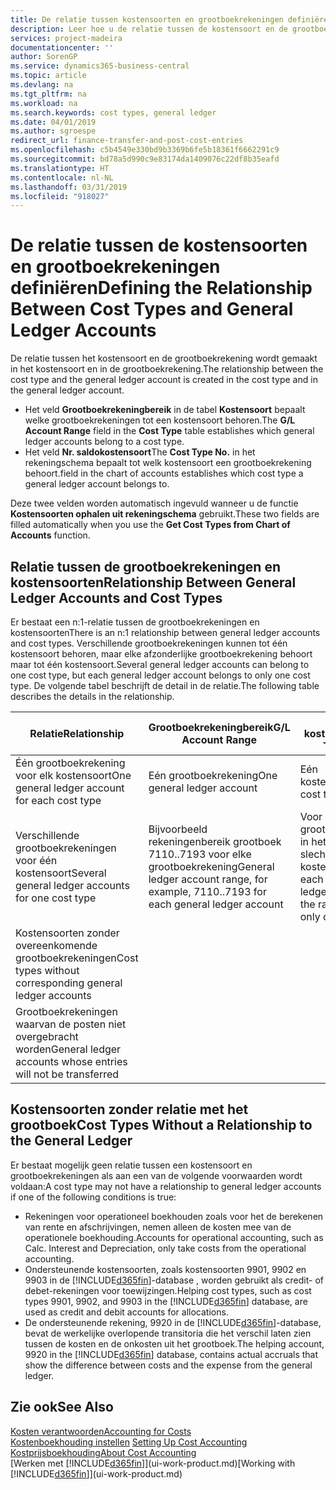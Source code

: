 ```yaml
---
title: De relatie tussen kostensoorten en grootboekrekeningen definiëren | Microsoft Docs
description: Leer hoe u de relatie tussen de kostensoort en de grootboekrekening definieert.
services: project-madeira
documentationcenter: ''
author: SorenGP
ms.service: dynamics365-business-central
ms.topic: article
ms.devlang: na
ms.tgt_pltfrm: na
ms.workload: na
ms.search.keywords: cost types, general ledger
ms.date: 04/01/2019
ms.author: sgroespe
redirect_url: finance-transfer-and-post-cost-entries
ms.openlocfilehash: c5b4549e330bd9b3369b6fe5b18361f6662291c9
ms.sourcegitcommit: bd78a5d990c9e83174da1409076c22df8b35eafd
ms.translationtype: HT
ms.contentlocale: nl-NL
ms.lasthandoff: 03/31/2019
ms.locfileid: "918027"
---
```

# <a name="defining-the-relationship-between-cost-types-and-general-ledger-accounts"></a><span data-ttu-id="f7f18-103">De relatie tussen de kostensoorten en grootboekrekeningen definiëren</span><span class="sxs-lookup"><span data-stu-id="f7f18-103">Defining the Relationship Between Cost Types and General Ledger Accounts</span></span>
<span data-ttu-id="f7f18-104">De relatie tussen het kostensoort en de grootboekrekening wordt gemaakt in het kostensoort en in de grootboekrekening.</span><span class="sxs-lookup"><span data-stu-id="f7f18-104">The relationship between the cost type and the general ledger account is created in the cost type and in the general ledger account.</span></span>  

* <span data-ttu-id="f7f18-105">Het veld **Grootboekrekeningbereik** in de tabel **Kostensoort** bepaalt welke grootboekrekeningen tot een kostensoort behoren.</span><span class="sxs-lookup"><span data-stu-id="f7f18-105">The **G/L Account Range** field in the **Cost Type** table establishes which general ledger accounts belong to a cost type.</span></span>  
* <span data-ttu-id="f7f18-106">Het veld **Nr. saldokostensoort**</span><span class="sxs-lookup"><span data-stu-id="f7f18-106">The **Cost Type No.**</span></span> <span data-ttu-id="f7f18-107">in het rekeningschema bepaalt tot welk kostensoort een grootboekrekening behoort.</span><span class="sxs-lookup"><span data-stu-id="f7f18-107">field in the chart of accounts establishes which cost type a general ledger account belongs to.</span></span>  

<span data-ttu-id="f7f18-108">Deze twee velden worden automatisch ingevuld wanneer u de functie **Kostensoorten ophalen uit rekeningschema** gebruikt.</span><span class="sxs-lookup"><span data-stu-id="f7f18-108">These two fields are filled automatically when you use the **Get Cost Types from Chart of Accounts** function.</span></span>  

## <a name="relationship-between-general-ledger-accounts-and-cost-types"></a><span data-ttu-id="f7f18-109">Relatie tussen de grootboekrekeningen en kostensoorten</span><span class="sxs-lookup"><span data-stu-id="f7f18-109">Relationship Between General Ledger Accounts and Cost Types</span></span>  
<span data-ttu-id="f7f18-110">Er bestaat een n:1-relatie tussen de grootboekrekeningen en kostensoorten</span><span class="sxs-lookup"><span data-stu-id="f7f18-110">There is an n:1 relationship between general ledger accounts and cost types.</span></span> <span data-ttu-id="f7f18-111">Verschillende grootboekrekeningen kunnen tot één kostensoort behoren, maar elke afzonderlijke grootboekrekening behoort maar tot één kostensoort.</span><span class="sxs-lookup"><span data-stu-id="f7f18-111">Several general ledger accounts can belong to one cost type, but each general ledger account belongs to only one cost type.</span></span> <span data-ttu-id="f7f18-112">De volgende tabel beschrijft de detail in de relatie.</span><span class="sxs-lookup"><span data-stu-id="f7f18-112">The following table describes the details in the relationship.</span></span>  

|<span data-ttu-id="f7f18-113">Relatie</span><span class="sxs-lookup"><span data-stu-id="f7f18-113">Relationship</span></span>|<span data-ttu-id="f7f18-114">**Grootboekrekeningbereik**</span><span class="sxs-lookup"><span data-stu-id="f7f18-114">**G/L Account Range**</span></span>|<span data-ttu-id="f7f18-115">**Nr. kostensoort**</span><span class="sxs-lookup"><span data-stu-id="f7f18-115">**Cost Type No.**</span></span>|  
|------------------|------------------------------------------------|-------------------------------------------|  
|<span data-ttu-id="f7f18-116">Één grootboekrekening voor elk kostensoort</span><span class="sxs-lookup"><span data-stu-id="f7f18-116">One general ledger account for each cost type</span></span>|<span data-ttu-id="f7f18-117">Eén grootboekrekening</span><span class="sxs-lookup"><span data-stu-id="f7f18-117">One general ledger account</span></span>|<span data-ttu-id="f7f18-118">Eén kostensoort</span><span class="sxs-lookup"><span data-stu-id="f7f18-118">One cost type</span></span>|  
|<span data-ttu-id="f7f18-119">Verschillende grootboekrekeningen voor één kostensoort</span><span class="sxs-lookup"><span data-stu-id="f7f18-119">Several general ledger accounts for one cost type</span></span>|<span data-ttu-id="f7f18-120">Bijvoorbeeld rekeningenbereik grootboek 7110..7193 voor elke grootboekrekening</span><span class="sxs-lookup"><span data-stu-id="f7f18-120">General ledger account range, for example, 7110..7193 for each general ledger account</span></span>|<span data-ttu-id="f7f18-121">Voor elke grootboekrekening in het bereik is slechts één kostensoort</span><span class="sxs-lookup"><span data-stu-id="f7f18-121">For each general ledger account in the range, there is only one cost type</span></span>|  
|<span data-ttu-id="f7f18-122">Kostensoorten zonder overeenkomende grootboekrekeningen</span><span class="sxs-lookup"><span data-stu-id="f7f18-122">Cost types without corresponding general ledger accounts</span></span>|<Empty>||  
|<span data-ttu-id="f7f18-123">Grootboekrekeningen waarvan de posten niet overgebracht worden</span><span class="sxs-lookup"><span data-stu-id="f7f18-123">General ledger accounts whose entries will not be transferred</span></span>||<Empty>|  

## <a name="cost-types-without-a-relationship-to-the-general-ledger"></a><span data-ttu-id="f7f18-124">Kostensoorten zonder relatie met het grootboek</span><span class="sxs-lookup"><span data-stu-id="f7f18-124">Cost Types Without a Relationship to the General Ledger</span></span>  
<span data-ttu-id="f7f18-125">Er bestaat mogelijk geen relatie tussen een kostensoort en grootboekrekeningen als aan een van de volgende voorwaarden wordt voldaan:</span><span class="sxs-lookup"><span data-stu-id="f7f18-125">A cost type may not have a relationship to general ledger accounts if one of the following conditions is true:</span></span>  

* <span data-ttu-id="f7f18-126">Rekeningen voor operationeel boekhouden zoals voor het de berekenen van rente en afschrijvingen, nemen alleen de kosten mee van de operationele boekhouding.</span><span class="sxs-lookup"><span data-stu-id="f7f18-126">Accounts for operational accounting, such as Calc. Interest and Depreciation, only take costs from the operational accounting.</span></span>  
* <span data-ttu-id="f7f18-127">Ondersteunende kostensoorten, zoals kostensoorten 9901, 9902 en 9903 in de [!INCLUDE[d365fin](includes/d365fin_md.md)]-database , worden gebruikt als credit- of debet-rekeningen voor toewijzingen.</span><span class="sxs-lookup"><span data-stu-id="f7f18-127">Helping cost types, such as cost types 9901, 9902, and 9903 in the [!INCLUDE[d365fin](includes/d365fin_md.md)] database, are used as credit and debit accounts for allocations.</span></span>  
* <span data-ttu-id="f7f18-128">De ondersteunende rekening, 9920 in de [!INCLUDE[d365fin](includes/d365fin_md.md)]-database, bevat de werkelijke overlopende transitoria die het verschil laten zien tussen de kosten en de onkosten uit het grootboek.</span><span class="sxs-lookup"><span data-stu-id="f7f18-128">The helping account, 9920 in the [!INCLUDE[d365fin](includes/d365fin_md.md)] database, contains actual accruals that show the difference between costs and the expense from the general ledger.</span></span>  

## <a name="see-also"></a><span data-ttu-id="f7f18-129">Zie ook</span><span class="sxs-lookup"><span data-stu-id="f7f18-129">See Also</span></span>  
[<span data-ttu-id="f7f18-130">Kosten verantwoorden</span><span class="sxs-lookup"><span data-stu-id="f7f18-130">Accounting for Costs</span></span>](finance-manage-cost-accounting.md)  
<span data-ttu-id="f7f18-131">[Kostenboekhouding instellen](finance-set-up-cost-accounting.md) </span><span class="sxs-lookup"><span data-stu-id="f7f18-131">[Setting Up Cost Accounting](finance-set-up-cost-accounting.md) </span></span>  
[<span data-ttu-id="f7f18-132">Kostprijsboekhouding</span><span class="sxs-lookup"><span data-stu-id="f7f18-132">About Cost Accounting</span></span>](finance-about-cost-accounting.md)  
<span data-ttu-id="f7f18-133">[Werken met [!INCLUDE[d365fin](includes/d365fin_md.md)]](ui-work-product.md)</span><span class="sxs-lookup"><span data-stu-id="f7f18-133">[Working with [!INCLUDE[d365fin](includes/d365fin_md.md)]](ui-work-product.md)</span></span>
